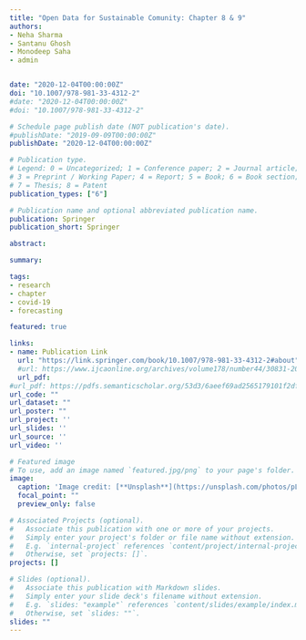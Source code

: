 ```yaml
---
title: "Open Data for Sustainable Comunity: Chapter 8 & 9"
authors: 
- Neha Sharma
- Santanu Ghosh
- Monodeep Saha
- admin


date: "2020-12-04T00:00:00Z"
doi: "10.1007/978-981-33-4312-2"
#date: "2020-12-04T00:00:00Z"
#doi: "10.1007/978-981-33-4312-2"

# Schedule page publish date (NOT publication's date).
#publishDate: "2019-09-09T00:00:00Z"
publishDate: "2020-12-04T00:00:00Z"

# Publication type.
# Legend: 0 = Uncategorized; 1 = Conference paper; 2 = Journal article;
# 3 = Preprint / Working Paper; 4 = Report; 5 = Book; 6 = Book section;
# 7 = Thesis; 8 = Patent
publication_types: ["6"]

# Publication name and optional abbreviated publication name.
publication: Springer
publication_short: Springer

abstract: 

summary: 

tags:
- research
- chapter
- covid-19
- forecasting

featured: true

links:
- name: Publication Link
  url: "https://link.springer.com/book/10.1007/978-981-33-4312-2#about"
  #url: https://www.ijcaonline.org/archives/volume178/number44/30831-2019919323
  url_pdf: 
#url_pdf: https://pdfs.semanticscholar.org/53d3/6aeef69ad2565179101f2df971e34f156d87.pdf
url_code: ""
url_dataset: ""
url_poster: ""
url_project: ''
url_slides: ''
url_source: ''
url_video: ''

# Featured image
# To use, add an image named `featured.jpg/png` to your page's folder. 
image:
  caption: 'Image credit: [**Unsplash**](https://unsplash.com/photos/pLCdAaMFLTE)'
  focal_point: ""
  preview_only: false

# Associated Projects (optional).
#   Associate this publication with one or more of your projects.
#   Simply enter your project's folder or file name without extension.
#   E.g. `internal-project` references `content/project/internal-project/index.md`.
#   Otherwise, set `projects: []`.
projects: []

# Slides (optional).
#   Associate this publication with Markdown slides.
#   Simply enter your slide deck's filename without extension.
#   E.g. `slides: "example"` references `content/slides/example/index.md`.
#   Otherwise, set `slides: ""`.
slides: ""
---
```



